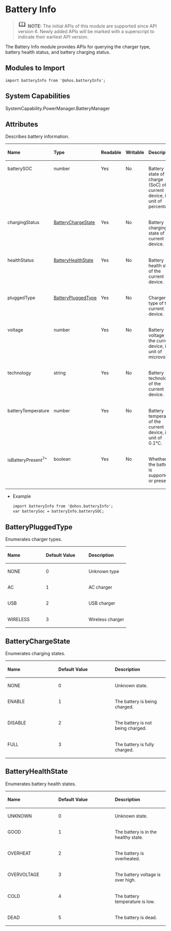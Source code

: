 # Battery Info<a name="EN-US_TOPIC_0000001121409574"></a>

>![](../../public_sys-resources/icon-note.gif) **NOTE:** 
>The initial APIs of this module are supported since API version 6. Newly added APIs will be marked with a superscript to indicate their earliest API version.

The Battery Info module provides APIs for querying the charger type, battery health status, and battery charging status.


## Modules to Import<a name="section199443271307"></a>

```
import batteryInfo from '@ohos.batteryInfo';
```

## System Capabilities

SystemCapability.PowerManager.BatteryManager

## Attributes<a name="section0536924123914"></a>

Describes battery information.

<a name="table20633101642315"></a>
<table><thead align="left"><tr id="row663331618238"><th class="cellrowborder" valign="top" width="21.58%" id="mcps1.1.6.1.1"><p id="a3d0fc780cc904c1cbab7991251622f65"><a name="a3d0fc780cc904c1cbab7991251622f65"></a><a name="a3d0fc780cc904c1cbab7991251622f65"></a>Name</p>
</th>
<th class="cellrowborder" valign="top" width="21.349999999999998%" id="mcps1.1.6.1.2"><p id="ac1f1afc248084f8fb51242b648bc34de"><a name="ac1f1afc248084f8fb51242b648bc34de"></a><a name="ac1f1afc248084f8fb51242b648bc34de"></a>Type</p>
</th>
<th class="cellrowborder" valign="top" width="6.950000000000001%" id="mcps1.1.6.1.3"><p id="p15118503351"><a name="p15118503351"></a><a name="p15118503351"></a>Readable</p>
</th>
<th class="cellrowborder" valign="top" width="7.5200000000000005%" id="mcps1.1.6.1.4"><p id="p13804175213358"><a name="p13804175213358"></a><a name="p13804175213358"></a>Writable</p>
</th>
<th class="cellrowborder" valign="top" width="42.6%" id="mcps1.1.6.1.5"><p id="afec895de33f94e3c87ee7acc20190a17"><a name="afec895de33f94e3c87ee7acc20190a17"></a><a name="afec895de33f94e3c87ee7acc20190a17"></a>Description</p>
</th>
</tr>
</thead>
<tbody><tr id="row188481425182510"><td class="cellrowborder" valign="top" width="21.58%" headers="mcps1.1.6.1.1 "><p id="p938441717208"><a name="p938441717208"></a><a name="p938441717208"></a>batterySOC</p>
</td>
<td class="cellrowborder" valign="top" width="21.349999999999998%" headers="mcps1.1.6.1.2 "><p id="p6354841201511"><a name="p6354841201511"></a><a name="p6354841201511"></a>number</p>
</td>
<td class="cellrowborder" valign="top" width="6.950000000000001%" headers="mcps1.1.6.1.3 "><p id="p71155043513"><a name="p71155043513"></a><a name="p71155043513"></a>Yes</p>
</td>
<td class="cellrowborder" valign="top" width="7.5200000000000005%" headers="mcps1.1.6.1.4 "><p id="p188058527352"><a name="p188058527352"></a><a name="p188058527352"></a>No</p>
</td>
<td class="cellrowborder" valign="top" width="42.6%" headers="mcps1.1.6.1.5 "><p id="p103961315181818"><a name="p103961315181818"></a><a name="p103961315181818"></a>Battery state of charge (SoC) of the current device, in unit of percentage.</p>
</td>
</tr>
<tr id="row0461622112513"><td class="cellrowborder" valign="top" width="21.58%" headers="mcps1.1.6.1.1 "><p id="p5354124120158"><a name="p5354124120158"></a><a name="p5354124120158"></a>chargingStatus</p>
</td>
<td class="cellrowborder" valign="top" width="21.349999999999998%" headers="mcps1.1.6.1.2 "><p id="p10354541181520"><a name="p10354541181520"></a><a name="p10354541181520"></a><a href="#section629045815408">BatteryChargeState</a></p>
</td>
<td class="cellrowborder" valign="top" width="6.950000000000001%" headers="mcps1.1.6.1.3 "><p id="p11113502356"><a name="p11113502356"></a><a name="p11113502356"></a>Yes</p>
</td>
<td class="cellrowborder" valign="top" width="7.5200000000000005%" headers="mcps1.1.6.1.4 "><p id="p280555253510"><a name="p280555253510"></a><a name="p280555253510"></a>No</p>
</td>
<td class="cellrowborder" valign="top" width="42.6%" headers="mcps1.1.6.1.5 "><p id="p238673617568"><a name="p238673617568"></a><a name="p238673617568"></a>Battery charging state of the current device.</p>
</td>
</tr>
<tr id="row09415619242"><td class="cellrowborder" valign="top" width="21.58%" headers="mcps1.1.6.1.1 "><p id="p1435434117152"><a name="p1435434117152"></a><a name="p1435434117152"></a>healthStatus</p>
</td>
<td class="cellrowborder" valign="top" width="21.349999999999998%" headers="mcps1.1.6.1.2 "><p id="p3354114131518"><a name="p3354114131518"></a><a name="p3354114131518"></a><a href="#section1636311513419">BatteryHealthState</a></p>
</td>
<td class="cellrowborder" valign="top" width="6.950000000000001%" headers="mcps1.1.6.1.3 "><p id="p16111250153517"><a name="p16111250153517"></a><a name="p16111250153517"></a>Yes</p>
</td>
<td class="cellrowborder" valign="top" width="7.5200000000000005%" headers="mcps1.1.6.1.4 "><p id="p38051525356"><a name="p38051525356"></a><a name="p38051525356"></a>No</p>
</td>
<td class="cellrowborder" valign="top" width="42.6%" headers="mcps1.1.6.1.5 "><p id="p1365563875614"><a name="p1365563875614"></a><a name="p1365563875614"></a>Battery health state of the current device.</p>
</td>
</tr>
<tr id="row56471975243"><td class="cellrowborder" valign="top" width="21.58%" headers="mcps1.1.6.1.1 "><p id="p1835534116158"><a name="p1835534116158"></a><a name="p1835534116158"></a>pluggedType</p>
</td>
<td class="cellrowborder" valign="top" width="21.349999999999998%" headers="mcps1.1.6.1.2 "><p id="p235584114153"><a name="p235584114153"></a><a name="p235584114153"></a><a href="#section1861134715488">BatteryPluggedType</a></p>
</td>
<td class="cellrowborder" valign="top" width="6.950000000000001%" headers="mcps1.1.6.1.3 "><p id="p111125093513"><a name="p111125093513"></a><a name="p111125093513"></a>Yes</p>
</td>
<td class="cellrowborder" valign="top" width="7.5200000000000005%" headers="mcps1.1.6.1.4 "><p id="p198051752183511"><a name="p198051752183511"></a><a name="p198051752183511"></a>No</p>
</td>
<td class="cellrowborder" valign="top" width="42.6%" headers="mcps1.1.6.1.5 "><p id="p19264101622016"><a name="p19264101622016"></a><a name="p19264101622016"></a>Charger type of the current device.</p>
</td>
</tr>
<tr id="row4536161934520"><td class="cellrowborder" valign="top" width="21.58%" headers="mcps1.1.6.1.1 "><p id="p14355174151513"><a name="p14355174151513"></a><a name="p14355174151513"></a>voltage</p>
</td>
<td class="cellrowborder" valign="top" width="21.349999999999998%" headers="mcps1.1.6.1.2 "><p id="p7355741201519"><a name="p7355741201519"></a><a name="p7355741201519"></a>number</p>
</td>
<td class="cellrowborder" valign="top" width="6.950000000000001%" headers="mcps1.1.6.1.3 "><p id="p1811195013354"><a name="p1811195013354"></a><a name="p1811195013354"></a>Yes</p>
</td>
<td class="cellrowborder" valign="top" width="7.5200000000000005%" headers="mcps1.1.6.1.4 "><p id="p1580585263519"><a name="p1580585263519"></a><a name="p1580585263519"></a>No</p>
</td>
<td class="cellrowborder" valign="top" width="42.6%" headers="mcps1.1.6.1.5 "><p id="p127111826172018"><a name="p127111826172018"></a><a name="p127111826172018"></a>Battery voltage of the current device, in unit of microvolt.</p>
</td>
</tr>
<tr id="row597319245451"><td class="cellrowborder" valign="top" width="21.58%" headers="mcps1.1.6.1.1 "><p id="p153551941141517"><a name="p153551941141517"></a><a name="p153551941141517"></a>technology</p>
</td>
<td class="cellrowborder" valign="top" width="21.349999999999998%" headers="mcps1.1.6.1.2 "><p id="p535514113154"><a name="p535514113154"></a><a name="p535514113154"></a>string</p>
</td>
<td class="cellrowborder" valign="top" width="6.950000000000001%" headers="mcps1.1.6.1.3 "><p id="p3111650133514"><a name="p3111650133514"></a><a name="p3111650133514"></a>Yes</p>
</td>
<td class="cellrowborder" valign="top" width="7.5200000000000005%" headers="mcps1.1.6.1.4 "><p id="p1680575273515"><a name="p1680575273515"></a><a name="p1680575273515"></a>No</p>
</td>
<td class="cellrowborder" valign="top" width="42.6%" headers="mcps1.1.6.1.5 "><p id="p9298104612205"><a name="p9298104612205"></a><a name="p9298104612205"></a>Battery technology of the current device.</p>
</td>
</tr>
<tr id="row4978143312456"><td class="cellrowborder" valign="top" width="21.58%" headers="mcps1.1.6.1.1 "><p id="p7355114151515"><a name="p7355114151515"></a><a name="p7355114151515"></a>batteryTemperature</p>
</td>
<td class="cellrowborder" valign="top" width="21.349999999999998%" headers="mcps1.1.6.1.2 "><p id="p143551941201510"><a name="p143551941201510"></a><a name="p143551941201510"></a>number</p>
</td>
<td class="cellrowborder" valign="top" width="6.950000000000001%" headers="mcps1.1.6.1.3 "><p id="p14694205103613"><a name="p14694205103613"></a><a name="p14694205103613"></a>Yes</p>
</td>
<td class="cellrowborder" valign="top" width="7.5200000000000005%" headers="mcps1.1.6.1.4 "><p id="p980518523359"><a name="p980518523359"></a><a name="p980518523359"></a>No</p>
</td>
<td class="cellrowborder" valign="top" width="42.6%" headers="mcps1.1.6.1.5 "><p id="p7843573202"><a name="p7843573202"></a><a name="p7843573202"></a>Battery temperature of the current device, in unit of 0.1°C.</p>
</td>
</tr>
<tr id="row115952572810"><td class="cellrowborder" valign="top" width="21.58%" headers="mcps1.1.6.1.1 "><p id="p959152510281"><a name="p959152510281"></a><a name="p959152510281"></a>isBatteryPresent<sup id="sup15407935624"><a name="sup15407935624"></a><a name="sup15407935624"></a>7+</sup></p>
</td>
<td class="cellrowborder" valign="top" width="21.349999999999998%" headers="mcps1.1.6.1.2 "><p id="p659025192819"><a name="p659025192819"></a><a name="p659025192819"></a>boolean</p>
</td>
<td class="cellrowborder" valign="top" width="6.950000000000001%" headers="mcps1.1.6.1.3 "><p id="p1012195020357"><a name="p1012195020357"></a><a name="p1012195020357"></a>Yes</p>
</td>
<td class="cellrowborder" valign="top" width="7.5200000000000005%" headers="mcps1.1.6.1.4 "><p id="p9805105213352"><a name="p9805105213352"></a><a name="p9805105213352"></a>No</p>
</td>
<td class="cellrowborder" valign="top" width="42.6%" headers="mcps1.1.6.1.5 "><p id="p15590255280"><a name="p15590255280"></a><a name="p15590255280"></a>Whether the battery is supported or present.</p>
</td>
</tr>
</tbody>
</table>

-   Example

    ```
    import batteryInfo from '@ohos.batteryInfo';
    var batterySoc = batteryInfo.batterySOC;
    ```


## BatteryPluggedType<a name="section1861134715488"></a>

Enumerates charger types.

<a name="table144441452192814"></a>
<table><thead align="left"><tr id="row12444145210288"><th class="cellrowborder" valign="top" width="31.703170317031702%" id="mcps1.1.4.1.1"><p id="p162914100272"><a name="p162914100272"></a><a name="p162914100272"></a>Name</p>
</th>
<th class="cellrowborder" valign="top" width="35.253525352535256%" id="mcps1.1.4.1.2"><p id="p044416523286"><a name="p044416523286"></a><a name="p044416523286"></a>Default Value</p>
</th>
<th class="cellrowborder" valign="top" width="33.043304330433045%" id="mcps1.1.4.1.3"><p id="p1044495252810"><a name="p1044495252810"></a><a name="p1044495252810"></a>Description</p>
</th>
</tr>
</thead>
<tbody><tr id="row18444115215284"><td class="cellrowborder" valign="top" width="31.703170317031702%" headers="mcps1.1.4.1.1 "><p id="p954122310283"><a name="p954122310283"></a><a name="p954122310283"></a>NONE</p>
</td>
<td class="cellrowborder" valign="top" width="35.253525352535256%" headers="mcps1.1.4.1.2 "><p id="p0527233288"><a name="p0527233288"></a><a name="p0527233288"></a>0</p>
</td>
<td class="cellrowborder" valign="top" width="33.043304330433045%" headers="mcps1.1.4.1.3 "><p id="p12372352812"><a name="p12372352812"></a><a name="p12372352812"></a>Unknown type</p>
</td>
</tr>
<tr id="row55389918289"><td class="cellrowborder" valign="top" width="31.703170317031702%" headers="mcps1.1.4.1.1 "><p id="p15381795285"><a name="p15381795285"></a><a name="p15381795285"></a>AC</p>
</td>
<td class="cellrowborder" valign="top" width="35.253525352535256%" headers="mcps1.1.4.1.2 "><p id="p45381291281"><a name="p45381291281"></a><a name="p45381291281"></a>1</p>
</td>
<td class="cellrowborder" valign="top" width="33.043304330433045%" headers="mcps1.1.4.1.3 "><p id="p1953979102813"><a name="p1953979102813"></a><a name="p1953979102813"></a>AC charger</p>
</td>
</tr>
<tr id="row928621592815"><td class="cellrowborder" valign="top" width="31.703170317031702%" headers="mcps1.1.4.1.1 "><p id="p1328691518288"><a name="p1328691518288"></a><a name="p1328691518288"></a>USB</p>
</td>
<td class="cellrowborder" valign="top" width="35.253525352535256%" headers="mcps1.1.4.1.2 "><p id="p1728616154286"><a name="p1728616154286"></a><a name="p1728616154286"></a>2</p>
</td>
<td class="cellrowborder" valign="top" width="33.043304330433045%" headers="mcps1.1.4.1.3 "><p id="p188591922163215"><a name="p188591922163215"></a><a name="p188591922163215"></a>USB charger</p>
</td>
</tr>
<tr id="row3954122652810"><td class="cellrowborder" valign="top" width="31.703170317031702%" headers="mcps1.1.4.1.1 "><p id="p1995412614284"><a name="p1995412614284"></a><a name="p1995412614284"></a>WIRELESS</p>
</td>
<td class="cellrowborder" valign="top" width="35.253525352535256%" headers="mcps1.1.4.1.2 "><p id="p395402620286"><a name="p395402620286"></a><a name="p395402620286"></a>3</p>
</td>
<td class="cellrowborder" valign="top" width="33.043304330433045%" headers="mcps1.1.4.1.3 "><p id="p235192423214"><a name="p235192423214"></a><a name="p235192423214"></a>Wireless charger</p>
</td>
</tr>
</tbody>
</table>

## BatteryChargeState<a name="section629045815408"></a>

Enumerates charging states.

<a name="table1368716015365"></a>
<table><thead align="left"><tr id="row106884010367"><th class="cellrowborder" valign="top" width="31.703170317031702%" id="mcps1.1.4.1.1"><p id="p468816023615"><a name="p468816023615"></a><a name="p468816023615"></a>Name</p>
</th>
<th class="cellrowborder" valign="top" width="35.253525352535256%" id="mcps1.1.4.1.2"><p id="p15688505362"><a name="p15688505362"></a><a name="p15688505362"></a>Default Value</p>
</th>
<th class="cellrowborder" valign="top" width="33.043304330433045%" id="mcps1.1.4.1.3"><p id="p1068830103619"><a name="p1068830103619"></a><a name="p1068830103619"></a>Description</p>
</th>
</tr>
</thead>
<tbody><tr id="row1868880113613"><td class="cellrowborder" valign="top" width="31.703170317031702%" headers="mcps1.1.4.1.1 "><p id="p1392942212399"><a name="p1392942212399"></a><a name="p1392942212399"></a>NONE</p>
</td>
<td class="cellrowborder" valign="top" width="35.253525352535256%" headers="mcps1.1.4.1.2 "><p id="p968880103613"><a name="p968880103613"></a><a name="p968880103613"></a>0</p>
</td>
<td class="cellrowborder" valign="top" width="33.043304330433045%" headers="mcps1.1.4.1.3 "><p id="p16911819163919"><a name="p16911819163919"></a><a name="p16911819163919"></a>Unknown state.</p>
</td>
</tr>
<tr id="row17688180173620"><td class="cellrowborder" valign="top" width="31.703170317031702%" headers="mcps1.1.4.1.1 "><p id="p12928922193920"><a name="p12928922193920"></a><a name="p12928922193920"></a>ENABLE</p>
</td>
<td class="cellrowborder" valign="top" width="35.253525352535256%" headers="mcps1.1.4.1.2 "><p id="p86893003614"><a name="p86893003614"></a><a name="p86893003614"></a>1</p>
</td>
<td class="cellrowborder" valign="top" width="33.043304330433045%" headers="mcps1.1.4.1.3 "><p id="p9910201913391"><a name="p9910201913391"></a><a name="p9910201913391"></a>The battery is being charged.</p>
</td>
</tr>
<tr id="row1868914011367"><td class="cellrowborder" valign="top" width="31.703170317031702%" headers="mcps1.1.4.1.1 "><p id="p4926152211394"><a name="p4926152211394"></a><a name="p4926152211394"></a>DISABLE</p>
</td>
<td class="cellrowborder" valign="top" width="35.253525352535256%" headers="mcps1.1.4.1.2 "><p id="p186891001361"><a name="p186891001361"></a><a name="p186891001361"></a>2</p>
</td>
<td class="cellrowborder" valign="top" width="33.043304330433045%" headers="mcps1.1.4.1.3 "><p id="p1210733413414"><a name="p1210733413414"></a><a name="p1210733413414"></a>The battery is not being charged.</p>
</td>
</tr>
<tr id="row068911018360"><td class="cellrowborder" valign="top" width="31.703170317031702%" headers="mcps1.1.4.1.1 "><p id="p1992542211392"><a name="p1992542211392"></a><a name="p1992542211392"></a>FULL</p>
</td>
<td class="cellrowborder" valign="top" width="35.253525352535256%" headers="mcps1.1.4.1.2 "><p id="p46895023619"><a name="p46895023619"></a><a name="p46895023619"></a>3</p>
</td>
<td class="cellrowborder" valign="top" width="33.043304330433045%" headers="mcps1.1.4.1.3 "><p id="p3614135154120"><a name="p3614135154120"></a><a name="p3614135154120"></a>The battery is fully charged.</p>
</td>
</tr>
</tbody>
</table>

## BatteryHealthState<a name="section1636311513419"></a>

Enumerates battery health states.

<a name="table1646153519380"></a>
<table><thead align="left"><tr id="row1847203533813"><th class="cellrowborder" valign="top" width="31.703170317031702%" id="mcps1.1.4.1.1"><p id="p44743514381"><a name="p44743514381"></a><a name="p44743514381"></a>Name</p>
</th>
<th class="cellrowborder" valign="top" width="35.253525352535256%" id="mcps1.1.4.1.2"><p id="p164783513817"><a name="p164783513817"></a><a name="p164783513817"></a>Default Value</p>
</th>
<th class="cellrowborder" valign="top" width="33.043304330433045%" id="mcps1.1.4.1.3"><p id="p447153533816"><a name="p447153533816"></a><a name="p447153533816"></a>Description</p>
</th>
</tr>
</thead>
<tbody><tr id="row10475355385"><td class="cellrowborder" valign="top" width="31.703170317031702%" headers="mcps1.1.4.1.1 "><p id="p9268513193910"><a name="p9268513193910"></a><a name="p9268513193910"></a>UNKNOWN</p>
</td>
<td class="cellrowborder" valign="top" width="35.253525352535256%" headers="mcps1.1.4.1.2 "><p id="p147113523813"><a name="p147113523813"></a><a name="p147113523813"></a>0</p>
</td>
<td class="cellrowborder" valign="top" width="33.043304330433045%" headers="mcps1.1.4.1.3 "><p id="p840231793914"><a name="p840231793914"></a><a name="p840231793914"></a>Unknown state.</p>
</td>
</tr>
<tr id="row114716352387"><td class="cellrowborder" valign="top" width="31.703170317031702%" headers="mcps1.1.4.1.1 "><p id="p426781333915"><a name="p426781333915"></a><a name="p426781333915"></a>GOOD</p>
</td>
<td class="cellrowborder" valign="top" width="35.253525352535256%" headers="mcps1.1.4.1.2 "><p id="p44843519383"><a name="p44843519383"></a><a name="p44843519383"></a>1</p>
</td>
<td class="cellrowborder" valign="top" width="33.043304330433045%" headers="mcps1.1.4.1.3 "><p id="p540191793918"><a name="p540191793918"></a><a name="p540191793918"></a>The battery is in the healthy state.</p>
</td>
</tr>
<tr id="row8481935183816"><td class="cellrowborder" valign="top" width="31.703170317031702%" headers="mcps1.1.4.1.1 "><p id="p82651913183910"><a name="p82651913183910"></a><a name="p82651913183910"></a>OVERHEAT</p>
</td>
<td class="cellrowborder" valign="top" width="35.253525352535256%" headers="mcps1.1.4.1.2 "><p id="p184818358383"><a name="p184818358383"></a><a name="p184818358383"></a>2</p>
</td>
<td class="cellrowborder" valign="top" width="33.043304330433045%" headers="mcps1.1.4.1.3 "><p id="p2399117183918"><a name="p2399117183918"></a><a name="p2399117183918"></a>The battery is overheated.</p>
</td>
</tr>
<tr id="row1448163593819"><td class="cellrowborder" valign="top" width="31.703170317031702%" headers="mcps1.1.4.1.1 "><p id="p10235161343911"><a name="p10235161343911"></a><a name="p10235161343911"></a>OVERVOLTAGE</p>
</td>
<td class="cellrowborder" valign="top" width="35.253525352535256%" headers="mcps1.1.4.1.2 "><p id="p34863518387"><a name="p34863518387"></a><a name="p34863518387"></a>3</p>
</td>
<td class="cellrowborder" valign="top" width="33.043304330433045%" headers="mcps1.1.4.1.3 "><p id="p203691717193914"><a name="p203691717193914"></a><a name="p203691717193914"></a>The battery voltage is over high.</p>
</td>
</tr>
<tr id="row2096919723911"><td class="cellrowborder" valign="top" width="31.703170317031702%" headers="mcps1.1.4.1.1 "><p id="p12970127203916"><a name="p12970127203916"></a><a name="p12970127203916"></a>COLD</p>
</td>
<td class="cellrowborder" valign="top" width="35.253525352535256%" headers="mcps1.1.4.1.2 "><p id="p17970572396"><a name="p17970572396"></a><a name="p17970572396"></a>4</p>
</td>
<td class="cellrowborder" valign="top" width="33.043304330433045%" headers="mcps1.1.4.1.3 "><p id="p20970177153913"><a name="p20970177153913"></a><a name="p20970177153913"></a>The battery temperature is low.</p>
</td>
</tr>
<tr id="row497017143917"><td class="cellrowborder" valign="top" width="31.703170317031702%" headers="mcps1.1.4.1.1 "><p id="p19710712394"><a name="p19710712394"></a><a name="p19710712394"></a>DEAD</p>
</td>
<td class="cellrowborder" valign="top" width="35.253525352535256%" headers="mcps1.1.4.1.2 "><p id="p997117733916"><a name="p997117733916"></a><a name="p997117733916"></a>5</p>
</td>
<td class="cellrowborder" valign="top" width="33.043304330433045%" headers="mcps1.1.4.1.3 "><p id="p13971137153918"><a name="p13971137153918"></a><a name="p13971137153918"></a>The battery is dead.</p>
</td>
</tr>
</tbody>
</table>
